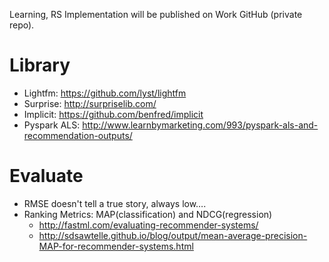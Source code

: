 Learning, RS Implementation will be published on Work GitHub (private repo).

# Library
- Lightfm: https://github.com/lyst/lightfm
- Surprise: http://surpriselib.com/
- Implicit: https://github.com/benfred/implicit
- Pyspark ALS: http://www.learnbymarketing.com/993/pyspark-als-and-recommendation-outputs/

# Evaluate
- RMSE doesn't tell a true story, always low….
- Ranking Metrics: MAP(classification) and NDCG(regression)  
  - http://fastml.com/evaluating-recommender-systems/
  - http://sdsawtelle.github.io/blog/output/mean-average-precision-MAP-for-recommender-systems.html
